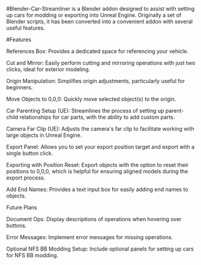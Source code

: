 #Blender-Car-Streamliner is a Blender addon designed to assist with setting up cars for modding or exporting into Unreal Engine. Originally a set of Blender scripts, it has been converted into a convenient addon with several useful features.

#Features

References Box: Provides a dedicated space for referencing your vehicle.

Cut and Mirror: Easily perform cutting and mirroring operations with just two clicks, ideal for exterior modeling.

Origin Manipulation: Simplifies origin adjustments, particularly useful for beginners.

Move Objects to 0,0,0: Quickly move selected object(s) to the origin.

Car Parenting Setup (UE): Streamlines the process of setting up parent-child relationships for car parts, with the ability to add custom parts.

Camera Far Clip (UE): Adjusts the camera's far clip to facilitate working with large objects in Unreal Engine.

Export Panel: Allows you to set your export position target and export with a single button click.

Exporting with Position Reset: Export objects with the option to reset their positions to 0,0,0, which is helpful for ensuring aligned models during the export process.

Add End Names: Provides a text input box for easily adding end names to objects.

Future Plans

Document Ops: Display descriptions of operations when hovering over buttons.

Error Messages: Implement error messages for missing operations.

Optional NFS BB Modding Setup: Include optional panels for setting up cars for NFS BB modding.
